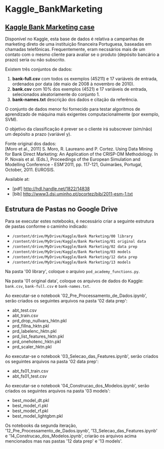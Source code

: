 # Kaggle_BankMarketing
## [Kaggle Bank Marketing case](https://www.kaggle.com/datasets/abdelazizsami/bank-marketing/data)

Disponível no Kaggle, esta base de dados é relativa a campanhas de marketing direto de uma instituição financeira Portuguesa, baseadas em chamadas telefônicas. Frequentemente, eram necssários mais de um contato com o mesmo cliente para avaliar se o produto (depósito bancário a prazo) seria ou não subscrito.

Existem três conjuntos de dados:
1) **bank-full.csv** com todos os exemplos (45211) e 17 variáveis de entrada, ordenados por data (de maio de 2008 à novembro de 2010).
2) **bank.csv** com 10% dos exemplos (4521) e 17 variáveis de entrada, selecionados aleatoriamente do conjunto 1.
3) **bank-names.txt** descrição dos dados e citação da referência.

O conjunto de dados menor foi fornecido para testar algoritmos de aprendizado de máquina mais exigentes computacionalmente (por exemplo, SVM).

O objetivo da classificação é prever se o cliente irá subscrever (sim/não) um depósito a prazo (variável y).

Fonte original dos dados:\
[Moro et al., 2011] S. Moro, R. Laureano and P. Cortez. Using Data Mining for Bank Direct Marketing: An Application of the CRISP-DM Methodology. 
  In P. Novais et al. (Eds.), Proceedings of the European Simulation and Modelling Conference - ESM'2011, pp. 117-121, Guimarães, Portugal, October, 2011. EUROSIS.

Available at:
* [pdf] http://hdl.handle.net/1822/14838
* [bib] http://www3.dsi.uminho.pt/pcortez/bib/2011-esm-1.txt

## Estrutura de Pastas no Google Drive
Para se executar estes notebooks, é necessário criar a seguinte estrutura de pastas conforme o caminho indicado:
* `/content/drive/MyDrive/Kaggle/Bank Marketing/00 library`
* `/content/drive/MyDrive/Kaggle/Bank Marketing/01 original data`
* `/content/drive/MyDrive/Kaggle/Bank Marketing/02 data prep`
* `/content/drive/MyDrive/Kaggle/Bank Marketing/03 models`
* `/content/drive/MyDrive/Kaggle/Bank Marketing/12 data prep`
* `/content/drive/MyDrive/Kaggle/Bank Marketing/13 models`

Na pasta '00 library', coloque o arquivo `pod_academy_functions.py`.

Na pasta '01 original data', coloque os arquivos de dados do Kaggle: `bank.csv`, `bank-full.csv` e `bank-names.txt`.

Ao executar-se o notebook '02_Pre_Processamento_de_Dados.ipynb', serão criados os seguintes arquivos na pasta '02 data prep':
* abt_test.csv
* abt_train.csv
* prd_drop_nullvars_hktn.pkl
* prd_fillna_hktn.pkl
* prd_labelenc_hktn.pkl
* prd_list_features_hktn.pkl
* prd_onehotenc_hktn.pkl
* prd_scaler_hktn.pkl

Ao executar-se o notebook '03_Selecao_das_Features.ipynb', serão criados os seguintes arquivos na pasta '02 data prep':
* abt_fs01_train.csv
* abt_fs01_test.csv

Ao executar-se o notebook '04_Construcao_dos_Modelos.ipynb', serão criados os seguintes arquivos na pasta '03 models':
* best_model_dt.pkl
* best_model_rl.pkl
* best_model_rf.pkl
* best_model_lightgbm.pkl

Os notebooks da segunda iteração, '12_Pre_Processamento_de_Dados.ipynb', '13_Selecao_das_Features.ipynb' e '14_Construcao_dos_Modelos.ipynb', criarão os arquivos acima mencionados mas nas pastas '12 data prep' e '13 models'.
